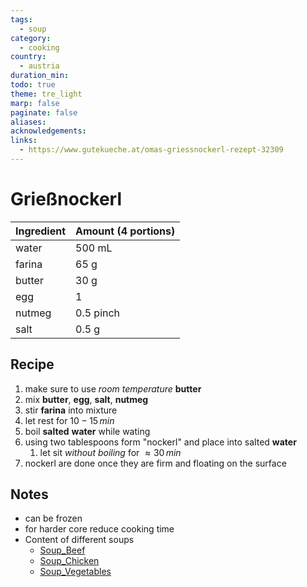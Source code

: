 ```yaml
---
tags:
  - soup
category:
  - cooking
country:
  - austria
duration_min: 
todo: true
theme: tre_light
marp: false
paginate: false
aliases: 
acknowledgements: 
links:
  - https://www.gutekueche.at/omas-griessnockerl-rezept-32309
---
```


# Grießnockerl


|Ingredient|Amount (4 portions)|
| :- | :- |
|water|500 mL|
|farina|65 g|
|butter|30 g|
|egg|1|
|nutmeg|0.5 pinch|
|salt|0.5 g|

## Recipe
1. make sure to use *room temperature* **butter**
2. mix **butter**, **egg**, **salt**, **nutmeg**
3. stir **farina** into mixture
4. let rest for $10-15\,min$
5. boil **salted** **water** while wating
6. using two tablespoons form "nockerl" and place into salted **water**
	1. let sit *without boiling* for $\approx30\,min$
7. nockerl are done once they are firm and floating on the surface

## Notes
* can be frozen
* for harder core reduce cooking time
* Content of different soups
	* [Soup_Beef](Soup_Beef.md)
	* [Soup_Chicken](Soup_Chicken.md)
	* [Soup_Vegetables](Soup_Vegetables.md)